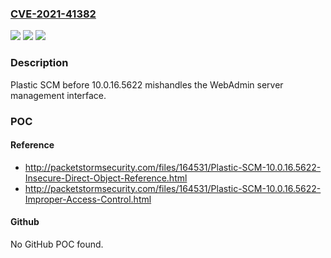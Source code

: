 ### [CVE-2021-41382](https://cve.mitre.org/cgi-bin/cvename.cgi?name=CVE-2021-41382)
![](https://img.shields.io/static/v1?label=Product&message=n%2Fa&color=blue)
![](https://img.shields.io/static/v1?label=Version&message=n%2Fa&color=blue)
![](https://img.shields.io/static/v1?label=Vulnerability&message=n%2Fa&color=brighgreen)

### Description

Plastic SCM before 10.0.16.5622 mishandles the WebAdmin server management interface.

### POC

#### Reference
- http://packetstormsecurity.com/files/164531/Plastic-SCM-10.0.16.5622-Insecure-Direct-Object-Reference.html
- http://packetstormsecurity.com/files/164531/Plastic-SCM-10.0.16.5622-Improper-Access-Control.html

#### Github
No GitHub POC found.

